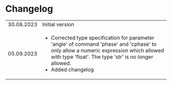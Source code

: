 # Changelog

<table><tbody>
<tr>
    <td>30.08.2023</td>
    <td>Initial version</td>
</tr>
<tr>
    <td>05.09.2023</td>
    <td>
        <ul>
            <li>
                Corrected type specification for parameter 'angle' of command 'phase' and 'cphase' to only allow a numeric expression which
                allowed with type 'float'. The type 'str' is no longer allowed.
            </li>
            <li>Added changelog</li>
        </ul>
    </td>
</tr>
</tbody></table>